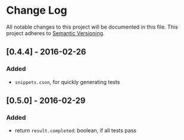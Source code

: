 # Change Log
All notable changes to this project will be documented in this file.
This project adheres to [Semantic Versioning](http://semver.org/).

## [0.4.4] - 2016-02-26
### Added
- `snippets.cson`, for quickly generating tests

## [0.5.0] - 2016-02-29
### Added
- return `result.completed`: boolean, if all tests pass
